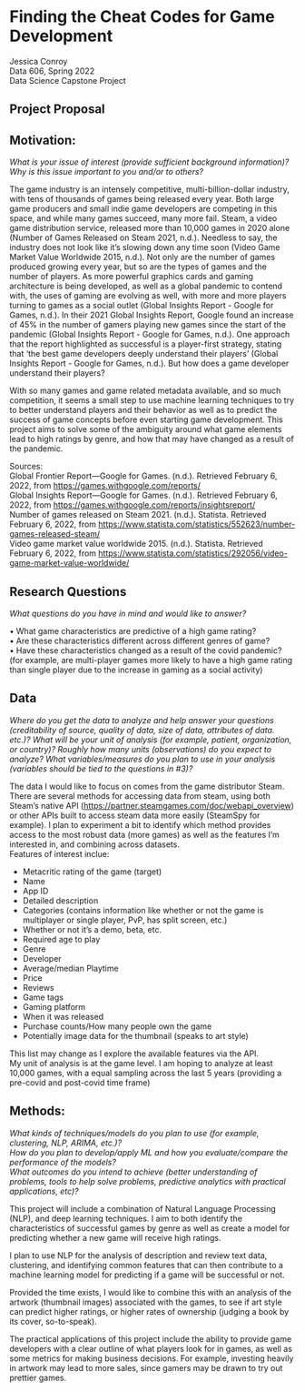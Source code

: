 # Finding the Cheat Codes for Game Development
Jessica Conroy <br>
Data 606, Spring 2022 <br>
Data Science Capstone Project <br>

## Project Proposal

## Motivation:

<i> What is your issue of interest (provide sufficient background information)?
Why is this issue important to you and/or to others? </i><br>

The game industry is an intensely competitive, multi-billion-dollar industry, with tens of thousands of games being released every year. Both large game producers and small indie game developers are competing in this space, and while many games succeed, many more fail. Steam, a video game distribution service, released more than 10,000 games in 2020 alone (Number of Games Released on Steam 2021, n.d.). Needless to say, the industry does not look like it’s slowing down any time soon (Video Game Market Value Worldwide 2015, n.d.). Not only are the number of games produced growing every year, but so are the types of games and the number of players. As more powerful graphics cards and gaming architecture is being developed, as well as a global pandemic to contend with, the uses of gaming are evolving as well, with more and more players turning to games as a social outlet (Global Insights Report - Google for Games, n.d.). In their 2021 Global Insights Report, Google found an increase of 45% in the number of gamers playing new games since the start of the pandemic (Global Insights Report - Google for Games, n.d.). One approach that the report highlighted as successful is a player-first strategy, stating that ‘the best game developers deeply understand their players’ (Global Insights Report - Google for Games, n.d.).  But how does a game developer understand their players? <br>

With so many games and game related metadata available, and so much competition, it seems a small step to use machine learning techniques to try to better understand players and their behavior as well as to predict the success of game concepts before even starting game development. This project aims to solve some of the ambiguity around what game elements lead to high ratings by genre, and how that may have changed as a result of the pandemic. <br>

Sources: <br>
Global Frontier Report—Google for Games. (n.d.). Retrieved February 6, 2022, from https://games.withgoogle.com/reports/<br>
Global Insights Report—Google for Games. (n.d.). Retrieved February 6, 2022, from https://games.withgoogle.com/reports/insightsreport/<br>
Number of games released on Steam 2021. (n.d.). Statista. Retrieved February 6, 2022, from https://www.statista.com/statistics/552623/number-games-released-steam/<br>
Video game market value worldwide 2015. (n.d.). Statista. Retrieved February 6, 2022, from https://www.statista.com/statistics/292056/video-game-market-value-worldwide/

## Research Questions

<i> What questions do you have in mind and would like to answer? </i><br>

•	What game characteristics are predictive of a high game rating? <br>
•	Are these characteristics different across different genres of game?<br>
•	Have these characteristics changed as a result of the covid pandemic?<br>
(for example, are multi-player games more likely to have a high game rating than single player due to the increase in gaming as a social activity)

## Data

<i> Where do you get the data to analyze and help answer your questions (creditability of source, quality of data, size of data, attributes of data. etc.)?
What will be your unit of analysis (for example, patient, organization, or country)? Roughly how many units (observations) do you expect to analyze?
What variables/measures do you plan to use in your analysis (variables should be tied to the questions in #3)? </i><br>

The data I would like to focus on comes from the game distributor Steam. There are several methods for accessing data from steam, using both Steam’s native API (https://partner.steamgames.com/doc/webapi_overview) or other APIs built to access steam data more easily (SteamSpy for example). I plan to experiment a bit to identify which method provides access to the most robust data (more games) as well as the features I’m interested in, and combining across datasets. <br>
Features of interest inclue:

-	Metacritic rating of the game (target)
-	Name
-	App ID
-	Detailed description 
-	Categories (contains information like whether or not the game is multiplayer or single player, PvP, has split screen, etc.)
-	Whether or not it’s a demo, beta, etc.
-	Required age to play
-	Genre
-	Developer
-	Average/median Playtime
-	Price
-	Reviews
-	Game tags
-	Gaming platform
-	When it was released
-	Purchase counts/How many people own the game
-	Potentially image data for the thumbnail (speaks to art style)

This list may change as I explore the available features via the API.<br>
My unit of analysis is at the game level. I am hoping to analyze at least 10,000 games, with a equal sampling across the last 5 years (providing a pre-covid and post-covid time frame)

## Methods:

<i> What kinds of techniques/models do you plan to use (for example, clustering, NLP, ARIMA, etc.)?<br>
How do you plan to develop/apply ML and how you evaluate/compare the performance of the models?<br>
What outcomes do you intend to achieve (better understanding of problems, tools to help solve problems, predictive analytics with practical applications, etc)? </i><br>

This project will include a combination of Natural Language Processing (NLP), and deep learning techniques. I aim to both identify the characteristics of successful games by genre as well as create a model for predicting whether a new game will receive high ratings.  <br>

I plan to use NLP for the analysis of description and review text data, clustering, and identifying common features that can then contribute to a machine learning model for predicting if a game will be successful or not. <br>

Provided the time exists, I would like to combine this with an analysis of the artwork (thumbnail images) associated with the games, to see if art style can predict higher ratings, or higher rates of ownership (judging a book by its cover, so-to-speak).<br>

The practical applications of this project include the ability to provide game developers with a clear outline of what players look for in games, as well as some metrics for making business decisions. For example, investing heavily in artwork may lead to more sales, since gamers may be drawn to try out prettier games.
